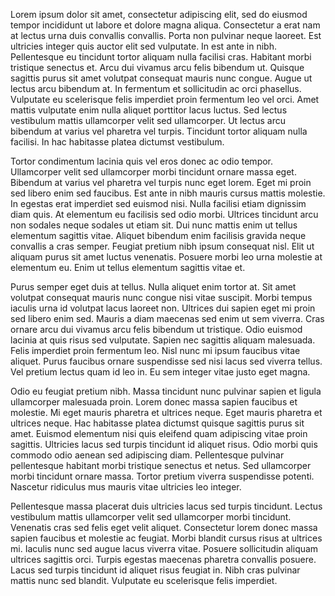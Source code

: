 Lorem ipsum dolor sit amet, consectetur adipiscing elit, sed do eiusmod tempor incididunt ut labore et dolore magna aliqua. Consectetur a erat nam at lectus urna duis convallis convallis. Porta non pulvinar neque laoreet. Est ultricies integer quis auctor elit sed vulputate. In est ante in nibh. Pellentesque eu tincidunt tortor aliquam nulla facilisi cras. Habitant morbi tristique senectus et. Arcu dui vivamus arcu felis bibendum ut. Quisque sagittis purus sit amet volutpat consequat mauris nunc congue. Augue ut lectus arcu bibendum at. In fermentum et sollicitudin ac orci phasellus. Vulputate eu scelerisque felis imperdiet proin fermentum leo vel orci. Amet mattis vulputate enim nulla aliquet porttitor lacus luctus. Sed lectus vestibulum mattis ullamcorper velit sed ullamcorper. Ut lectus arcu bibendum at varius vel pharetra vel turpis. Tincidunt tortor aliquam nulla facilisi. In hac habitasse platea dictumst vestibulum.

Tortor condimentum lacinia quis vel eros donec ac odio tempor. Ullamcorper velit sed ullamcorper morbi tincidunt ornare massa eget. Bibendum at varius vel pharetra vel turpis nunc eget lorem. Eget mi proin sed libero enim sed faucibus. Est ante in nibh mauris cursus mattis molestie. In egestas erat imperdiet sed euismod nisi. Nulla facilisi etiam dignissim diam quis. At elementum eu facilisis sed odio morbi. Ultrices tincidunt arcu non sodales neque sodales ut etiam sit. Dui nunc mattis enim ut tellus elementum sagittis vitae. Aliquet bibendum enim facilisis gravida neque convallis a cras semper. Feugiat pretium nibh ipsum consequat nisl. Elit ut aliquam purus sit amet luctus venenatis. Posuere morbi leo urna molestie at elementum eu. Enim ut tellus elementum sagittis vitae et.

Purus semper eget duis at tellus. Nulla aliquet enim tortor at. Sit amet volutpat consequat mauris nunc congue nisi vitae suscipit. Morbi tempus iaculis urna id volutpat lacus laoreet non. Ultrices dui sapien eget mi proin sed libero enim sed. Mauris a diam maecenas sed enim ut sem viverra. Cras ornare arcu dui vivamus arcu felis bibendum ut tristique. Odio euismod lacinia at quis risus sed vulputate. Sapien nec sagittis aliquam malesuada. Felis imperdiet proin fermentum leo. Nisl nunc mi ipsum faucibus vitae aliquet. Purus faucibus ornare suspendisse sed nisi lacus sed viverra tellus. Vel pretium lectus quam id leo in. Eu sem integer vitae justo eget magna.

Odio eu feugiat pretium nibh. Massa tincidunt nunc pulvinar sapien et ligula ullamcorper malesuada proin. Lorem donec massa sapien faucibus et molestie. Mi eget mauris pharetra et ultrices neque. Eget mauris pharetra et ultrices neque. Hac habitasse platea dictumst quisque sagittis purus sit amet. Euismod elementum nisi quis eleifend quam adipiscing vitae proin sagittis. Ultricies lacus sed turpis tincidunt id aliquet risus. Odio morbi quis commodo odio aenean sed adipiscing diam. Pellentesque pulvinar pellentesque habitant morbi tristique senectus et netus. Sed ullamcorper morbi tincidunt ornare massa. Tortor pretium viverra suspendisse potenti. Nascetur ridiculus mus mauris vitae ultricies leo integer.

Pellentesque massa placerat duis ultricies lacus sed turpis tincidunt. Lectus vestibulum mattis ullamcorper velit sed ullamcorper morbi tincidunt. Venenatis cras sed felis eget velit aliquet. Consectetur lorem donec massa sapien faucibus et molestie ac feugiat. Morbi blandit cursus risus at ultrices mi. Iaculis nunc sed augue lacus viverra vitae. Posuere sollicitudin aliquam ultrices sagittis orci. Turpis egestas maecenas pharetra convallis posuere. Lacus sed turpis tincidunt id aliquet risus feugiat in. Nibh cras pulvinar mattis nunc sed blandit. Vulputate eu scelerisque felis imperdiet.
